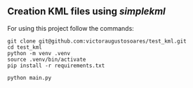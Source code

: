## Creation KML files using _simplekml_

For using this project follow the commands:

```
git clone git@github.com:victoraugustosoares/test_kml.git
cd test_kml
python -m venv .venv
source .venv/bin/activate
pip install -r requirements.txt

python main.py
```
